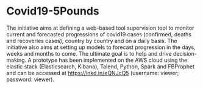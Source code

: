 # Covid19-5Pounds
The initiative aims at defining a web-based tool supervision tool to monitor current and forecasted progressions of covid19 cases (confirmed, deaths and recoveries cases), country by country and on a daily basis. The initiative also aims at setting up   models to forecast progression in the days, weeks and months to come. The ultimate goal is to help and drive decision-making. A prototype has been implemented on the AWS cloud using the elastic stack (Elasticsearch, Kibana), Talend, Python, Spark and FBProphet and can be accessed at https://lnkd.in/eQNJcQ5 (username: viewer; password: viewer).
